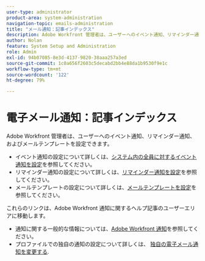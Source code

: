 ```yaml
---
user-type: administrator
product-area: system-administration
navigation-topic: emails-administration
title: "メール通知：記事インデックス"
description: Adobe Workfront 管理者は、ユーザーへのイベント通知、リマインダー通知、およびメールテンプレートを設定できます。
author: Nolan
feature: System Setup and Administration
role: Admin
exl-id: 94b07085-8e3d-4137-9820-38aaa257a3ed
source-git-commit: 1c0a656f2603c5decabd2bb4e88da1b9530f9e1c
workflow-type: tm+mt
source-wordcount: '122'
ht-degree: 79%

---
```


# 電子メール通知：記事インデックス

<!-- Audited: 1/2024 -->

Adobe Workfront 管理者は、ユーザーへのイベント通知、リマインダー通知、およびメールテンプレートを設定できます。

* イベント通知の設定について詳しくは、[システム内の全員に対するイベント通知を設定](../../../administration-and-setup/manage-workfront/emails/configure-event-notifications-for-everyone-in-the-system.md)を参照してください。
* リマインダー通知の設定について詳しくは、[リマインダー通知を設定](../../../administration-and-setup/manage-workfront/emails/set-up-reminder-notifications.md)を参照してください。
* メールテンプレートの設定について詳しくは、[メールテンプレートを設定](../../../administration-and-setup/manage-workfront/emails/configure-email-templates.md)を参照してください。

これらのリンクは、Adobe Workfront 通知に関するヘルプ記事のユーザーエリアに移動します。

* 通知に関する一般的な情報については、[Adobe Workfront 通知](/help/quicksilver/workfront-basics/using-notifications/event-notifications.md)を参照してください。
* プロファイルでの独自の通知の設定について詳しくは、 [独自の電子メール通知を変更する](/help/quicksilver/workfront-basics/using-notifications/activate-or-deactivate-your-own-event-notifications.md).

